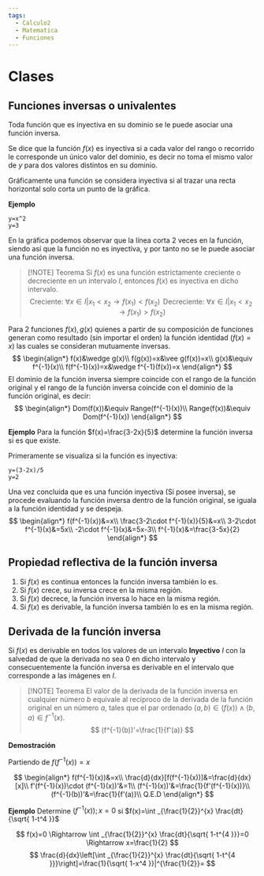 ```yaml
---
tags:
  - Calculo2
  - Matematica
  - Funciones
---
```

# Clases

## Funciones inversas o univalentes

Toda función que es inyectiva en su dominio se le puede asociar una función inversa.

Se dice que la función $f(x)$ es inyectiva si a cada valor del rango o recorrido le corresponde un único valor del dominio, es decir no toma el mismo valor de $y$ para dos valores distintos en su dominio. 

Gráficamente una función se considera inyectiva si al trazar una recta horizontal solo corta un punto de la gráfica.

**Ejemplo**

```desmos-graph
y=x^2
y=3
```

En la gráfica podemos observar que la línea corta 2 veces en la función, siendo así que la función no es inyectiva, y por tanto no se le puede asociar una función inversa.


> [!NOTE] Teorema
> Si $f(x)$ es una función estrictamente creciente o decreciente en un intervalo $I$, entonces $f(x)$ es inyectiva en dicho intervalo.
> $$
\text{Creciente: }\forall x \in I | x_{1}<x_{2} \rightarrow f(x_{1}) < f(x_{2})\,\text{ }
\text{Decreciente: }\forall x \in I | x_{1}<x_{2} \rightarrow f(x_{1}) > f(x_{2})
$$

Para 2 funciones $f(x),\, g(x)$ quienes a partir de su composición de funciones generan como resultado (sin importar el orden) la función identidad ($f(x)=x$) las cuales se consideran mutuamente inversas.
$$
\begin{align*}
f(x)&\wedge g(x)\\
f(g(x))=x&\vee g(f(x))=x\\
g(x)&\equiv f^{-1}(x)\\
f(f^{-1}(x))=x&\wedge f^{-1}(f(x))=x
\end{align*}
$$
El dominio de la función inversa siempre coincide con el rango de la función original y el rango de la función inversa coincide con el dominio de la función original, es decir:
$$
\begin{align*}
Dom(f(x))&\equiv Range(f^{-1}(x))\\
Range(f(x))&\equiv Dom(f^{-1}(x))
\end{align*}
$$

**Ejemplo**
Para la función $f(x)=\frac{3-2x}{5}$ determine la función inversa si es que existe.

Primeramente se visualiza si la función es inyectiva: 
```desmos-graph
y=(3-2x)/5
y=2
```
Una vez concluida que es una función inyectiva (Si posee inversa), se procede evaluando la función inversa dentro de la función original, se iguala a la función identidad y se despeja.
$$
\begin{align*}
f(f^{-1}(x))&=x\\
\frac{3-2\cdot f^{-1}(x)}{5}&=x\\
3-2\cdot f^{-1}(x)&=5x\\
-2\cdot f^{-1}(x)&=5x-3\\
f^{-1}(x)&=\frac{3-5x}{2}
\end{align*}
$$

## Propiedad reflectiva de la función inversa

1) Si $f(x)$ es continua entonces la función inversa también lo es.
2) Si $f(x)$ crece, su inversa crece en la misma región.
3) Si $f(x)$ decrece, la función inversa lo hace en la misma región.
4) Si $f(x)$ es derivable, la función inversa también lo es en la misma región.


## Derivada de la función inversa

Si $f(x)$ es derivable en todos los valores de un intervalo **Inyectivo** $I$ con la salvedad de que la derivada no sea $0$ en dicho intervalo y consecuentemente la función inversa es derivable en el intervalo que corresponde a las imágenes en $I$.


> [!NOTE] Teorema
> El valor de la derivada de la función inversa en cualquier número $b$ equivale al recíproco de la derivada de la función original en un número $a$, tales que el par ordenado $(a,b)\in (f(x)) \wedge (b,a)\in f^{-1}(x)$.
> $$
(f^{-1}(b))'=\frac{1}{f'(a)}
$$

**Demostración**

Partiendo de $f(f^{-1}(x))=x$

$$
\begin{align*}
f(f^{-1}(x))&=x\\
\frac{d}{dx}[f(f^{-1}(x))]&=\frac{d}{dx}[x]\\
f'(f^{-1}(x))\cdot (f^{-1}(x))'&=1\\
(f^{-1}(x))'&=\frac{1}{f'(f^{-1}(x))}\\
(f^{-1}(b))'&=\frac{1}{f'(a)}\\
Q.E.D
\end{align*}
$$

**Ejemplo**
Determine $(f^{-1}(x));x=0$ si $f(x)=\int _{\frac{1}{2}}^{x} \frac{dt}{\sqrt{ 1-t^4 }}$

$$
f(x)=0 \Rightarrow \int _{\frac{1}{2}}^{x} \frac{dt}{\sqrt{ 1-t^{4 }}}=0 \Rightarrow x=\frac{1}{2}
$$
$$
\frac{d}{dx}\left[\int _{\frac{1}{2}}^{x} \frac{dt}{\sqrt{ 1-t^{4 }}}\right]=\frac{1}{\sqrt{ 1-x^4 }}|^{\frac{1}{2}}=
$$

